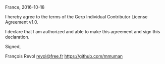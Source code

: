 France, 2016-10-18

I hereby agree to the terms of the Gerp Individual Contributor License
Agreement v1.0.

I declare that I am authorized and able to make this agreement and sign this
declaration.

Signed,

François Revol revol@free.fr https://github.com/mmuman
